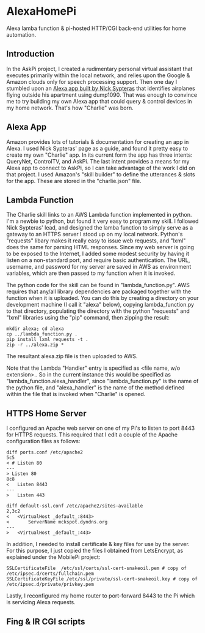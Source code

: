 # AlexaHomePi
Alexa lamba function &amp; pi-hosted HTTP/CGI back-end utilities for home automation.
## Introduction
In the AskPi project, I created a rudimentary personal virtual assistant that executes primarily within the local network, and relies upon the Google & Amazon clouds only for speech processing support.  Then one day I stumbled upon an [Alexa app built by Nick Sypteras](https://www.nicksypteras.com/projects/teaching-alexa-to-spot-airplanes) that identifies airplanes flying outside his apartment using dump1090.  That was enough to convince me to try building my own Alexa app that could query & control devices in my home network.  That's how "Charlie" was born.  

## Alexa App
Amazon provides lots of tutorials & documentation for creating an app in Alexa.  I used Nick Sypteras' page as a guide, and found it pretty easy to create my own "Charlie" app.  In its current form the app has three intents: QueryNet, ControlTV, and AskPi.  The last intent provides a means for my Alexa app to connect to AskPi, so I can take advantage of the work I did on that project.  I used Amazon's "skill builder" to define the utterances & slots for the app.  These are stored in the "charlie.json" file.  

## Lambda Function
The Charlie skill links to an AWS Lambda function implemented in python.  I'm a newbie to python, but found it very easy to program my skill.  I followed Nick Sypteras' lead, and designed the lamba function to simply serve as a gateway to an HTTPS server I stood up on my local network.  Python's "requests" libary makes it really easy to issue web requests, and "lxml" does the same for parsing HTML responses.  Since my web server is going to be exposed to the Internet, I added some modest security by having it listen on a non-standard port, and require basic authentication.  The URL, username, and password for my server are saved in AWS as environment variables, which are then passed to my function when it is invoked.  

The python code for the skill can be found in "lambda\_function.py".  AWS requires that any/all library dependencies are packaged together with the function when it is uploaded.  You can do this by creating a directory on your development machine (I call it "alexa" below), copying lambda\_function.py to that directory, populating the directory with the python "requests" and "lxml" libraries using the "pip" command, then zipping the result:
```
mkdir alexa; cd alexa
cp ../lambda_function.py .
pip install lxml requests -t .
zip -r ../alexa.zip *
```
The resultant alexa.zip file is then uploaded to AWS.  

Note that the Lambda "Handler" entry is specified as <file name, w/o extension>.<function name>.  So in the current instance this would be specified as "lambda_function.alexa_handler", since "lambda_function.py" is the name of the python file, and "alexa_handler" is the name of the method defined within the file that is invoked when "Charlie" is opened.  

## HTTPS Home Server
I configured an Apache web server on one of my Pi's to listen to port 8443 for HTTPS requests.  This required that I edit a couple of the Apache configuration files as follows:

```
diff ports.conf /etc/apache2 
5c5
< # Listen 80
---
> Listen 80
8c8
< 	Listen 8443
---
> 	Listen 443

diff default-ssl.conf /etc/apache2/sites-available
2,3c2
< 	<VirtualHost _default_:8443>
< 		ServerName mckspot.dyndns.org
---
> 	<VirtualHost _default_:443>
```
In addition, I needed to install certificate & key files for use by the server.  For this purpose, I just copied the files I obtained from LetsEncrypt, as explained under the MobilePi project:
```
SSLCertificateFile  /etc/ssl/certs/ssl-cert-snakeoil.pem # copy of /etc/ipsec.d/certs/fullchain.pem
SSLCertificateKeyFile /etc/ssl/private/ssl-cert-snakeoil.key # copy of /etc/ipsec.d/private/privkey.pem
```
Lastly, I reconfigured my home router to port-forward 8443 to the Pi which is servicing Alexa requests.  

## Fing & IR CGI scripts
